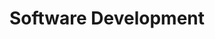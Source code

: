 ---
layout: service
title: "Software Development"
lang: en
ref: Software Development
img: computer.png
description: We offer the development and maintenance of the IT application and software tools as a service. Our experience, obtained in the top financial, consulting and academic institutions, is the guarantee of the high quality of our solutions. The tools and pipelines we developed are used for software testing, software development assistance and data analysis, both in academia and industry. We also developed the web applications for organizations like MSF and Credit Suisse. If you are interested in this service do not hesitate to contact us.
---